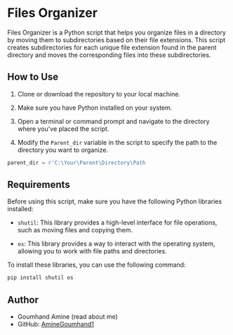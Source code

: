 # Files Organizer 

Files Organizer is a Python script that helps you organize files in a directory by moving them to subdirectories based on their file extensions. This script creates subdirectories for each unique file extension found in the parent directory and moves the corresponding files into these subdirectories.

## How to Use

1. Clone or download the repository to your local machine.

2. Make sure you have Python installed on your system.

3. Open a terminal or command prompt and navigate to the directory where you've placed the script.

4. Modify the `Parent_dir` variable in the script to specify the path to the directory you want to organize.

```python
parent_dir = r'C:\Your\Parent\Directory\Path
```

## Requirements

Before using this script, make sure you have the following Python libraries installed:

- `shutil`: This library provides a high-level interface for file operations, such as moving files and copying them.

- `os`: This library provides a way to interact with the operating system, allowing you to work with file paths and directories.

To install these libraries, you can use the following command:

```bash
pip install shutil os
```
## Author

- Goumhand Amine (read about me)
- GitHub: [AmineGoumhand1](https://github.com/AmineGoumhand1)


